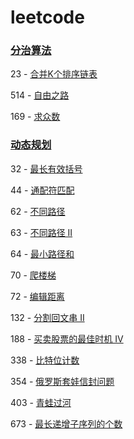 # leetcode

### [分治算法](https://leetcode-cn.com/tag/divide-and-conquer/)

23   - [合并K个排序链表](https://leetcode-cn.com/problems/merge-k-sorted-lists)

514 - [自由之路](https://leetcode-cn.com/problems/freedom-trail)

169 - [求众数](https://leetcode-cn.com/problems/majority-element)



### [动态规划](https://leetcode-cn.com/tag/dynamic-programming/)

32   - [最长有效括号](https://leetcode-cn.com/problems/longest-valid-parentheses/description/)

44   - [通配符匹配](https://leetcode-cn.com/problems/wildcard-matching/description/)

62   - [不同路径](https://leetcode-cn.com/problems/unique-paths)

63   - [不同路径 II](https://leetcode-cn.com/problems/unique-paths-ii)

64   - [最小路径和](https://leetcode-cn.com/problems/minimum-path-sum)

70   - [爬楼梯](https://leetcode-cn.com/problems/climbing-stairs)

72   - [编辑距离](https://leetcode-cn.com/problems/edit-distance/description/)

132 - [分割回文串 II](https://leetcode-cn.com/problems/palindrome-partitioning-ii)

188 - [买卖股票的最佳时机 IV](https://leetcode-cn.com/problems/best-time-to-buy-and-sell-stock-iii/description/)

338 - [比特位计数](https://leetcode-cn.com/problems/counting-bits)

354 - [俄罗斯套娃信封问题](https://leetcode-cn.com/problems/russian-doll-envelopes)

403 - [青蛙过河](https://leetcode-cn.com/problems/frog-jump/description/)

673 - [最长递增子序列的个数](https://leetcode-cn.com/problems/number-of-longest-increasing-subsequence/description/) 




